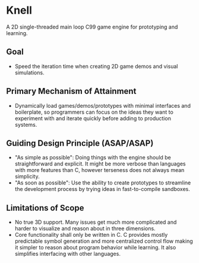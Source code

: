 # Knell

A 2D single-threaded main loop C99 game engine for prototyping and learning.

## Goal

- Speed the iteration time when creating 2D game demos and visual simulations.

## Primary Mechanism of Attainment

- Dynamically load games/demos/prototypes with minimal interfaces and
  boilerplate, so programmers can focus on the ideas they want to experiment
  with and iterate quickly before adding to production systems.

## Guiding Design Principle (ASAP/ASAP)

- "As simple as possible": Doing things with the engine should be
  straightforward and explicit.  It might be more verbose than languages with
  more features than C, however terseness does not always mean simplicity.
- "As soon as possible": Use the ability to create prototypes to streamline
  the development process by trying ideas in fast-to-compile sandboxes.

## Limitations of Scope

- No true 3D support.  Many issues get much more complicated and harder to
  visualize and reason about in three dimensions.
- Core functionality shall only be written in C.  C provides mostly predictable
  symbol generation and more centralized control flow making it simpler to
  reason about program behavior while learning.  It also simplifies interfacing
  with other languages.
